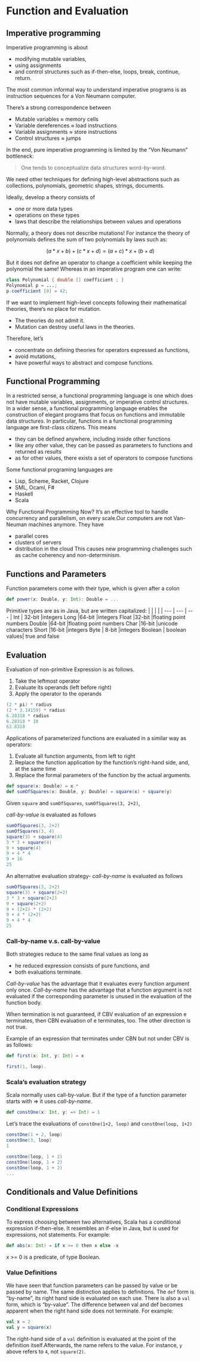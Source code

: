 # Function and Evaluation

## Imperative programming 

Imperative programming is about
- modifying mutable variables,
- using assignments
- and control structures such as if-then-else, loops, break, continue, return.

The most common informal way to understand imperative programs is as instruction sequences for a Von Neumann computer.

There’s a strong correspondence between
- Mutable variables ≈ memory cells
- Variable dereferences ≈ load instructions
- Variable assignments ≈ store instructions
- Control structures ≈ jumps

In the end, pure imperative programming is limited by the “Von Neumann” bottleneck:

>One tends to conceptualize data structures word-by-word.

We need other techniques for defining high-level abstractions such as collections, polynomials, geometric shapes, strings, documents. 

Ideally, develop a theory consists of
- one or more data types
- operations on these types
- laws that describe the relationships between values and operations

Normally, a theory does not describe mutations! For instance the theory of polynomials defines the sum of two polynomials by laws such as:

$$(a*x + b) + (c*x + d) = (a + c)*x + (b + d)$$

But it does not define an operator to change a coefficient while keeping the polynomial the same!
Whereas in an imperative program one can write:

```java
class Polynomial { double [] coefficient ; }
Polynomial p = ...;
p.coefficient [0] = 42;
```

If we want to implement high-level concepts following their mathematical theories, there’s no place for mutation.
- The theories do not admit it.
- Mutation can destroy useful laws in the theories.

Therefore, let’s
- concentrate on defining theories for operators expressed as functions,
- avoid mutations,
- have powerful ways to abstract and compose functions.

## Functional Programming

In a restricted sense, a functional programming language is one which does not have mutable variables, assignments, or imperative control structures. In a wider sense, a functional programming language enables the construction of elegant programs that focus on functions and immutable data structures. In particular, functions in a functional programming language are first-class citizens. This means 
  - they can be defined anywhere, including inside other functions 
  - like any other value, they can be passed as parameters to functions and returned as results
  - as for other values, there exists a set of operators to compose functions

Some functional programing languages are
  - Lisp, Scheme, Racket, Clojure
  - SML, Ocaml, F#
  - Haskell
  - Scala

Why Functional Programming Now?  It’s an effective tool to handle concurrency and parallelism, on every scale.Our computers are not Van-Neuman machines anymore. They have
  - parallel cores
  - clusters of servers
  - distribution in the cloud
This causes new programming challenges such as cache coherency and non-determinism.

## Functions and Parameters

Function parameters come with their type, which is given after a colon

```scala
def power(x: Double, y: Int): Double = ...
```

Primitive types are as in Java, but are written capitalized:
|     |     |     |
| --- | --- | --- |
Int | 32-bit |integers
Long |64-bit |integers
Float |32-bit |floating point numbers
Double |64-bit |floating point numbers
Char |16-bit |unicode characters
Short |16-bit |integers
Byte | 8-bit |integers
Boolean | boolean values| true and false

## Evaluation

Evaluation of non-primitive Expression is as follows.
1. Take the leftmost operator
2. Evaluate its operands (left before right)
3. Apply the operator to the operands

```scala
(2 * pi) * radius
(2 * 3.14159) * radius
6.28318 * radius
6.28318 * 10
62.8318
```

Applications of parameterized functions are evaluated in a similar way as operators:
1. Evaluate all function arguments, from left to right
2. Replace the function application by the function’s right-hand side, and, at the same time
3. Replace the formal parameters of the function by the actual arguments.

```scala
def square(x: Double) = x * 
def sumOfSquares(x: Double, y: Double) = square(x) + square(y)
```
Given `square` and `sumOfSquares`, `sumOfSquares(3, 2+2)`,

*call-by-value* is evaluated as follows

```scala
sumOfSquares(3, 2+2)
sumOfSquares(3, 4)
square(3) + square(4)
3 * 3 + square(4)
9 + square(4)
9 + 4 * 4
9 + 16
25
```

An alternative evaluation strategy- *call-by-name* is evaluated as follows
```scala
sumOfSquares(3, 2+2)
square(3) + square(2+2)
3 * 3 + square(2+2)
9 + square(2+2)
9 + (2+2) * (2+2)
9 + 4 * (2+2)
9 + 4 * 4
25
```

### Call-by-name v.s. call-by-value

Both strategies reduce to the same final values as long as
- he reduced expression consists of pure functions, and
- both evaluations terminate.
  
*Call-by-value* has the advantage that it evaluates every function argument only once. *Call-by-name* has the advantage that a function argument is not evaluated if the corresponding parameter is unused in the evaluation of the function body.

When termination is not guaranteed, if CBV evaluation of an expression e terminates, then CBN evaluation of e terminates, too. The other direction is not true.

Example of an expression that terminates under CBN but not under CBV is as follows:

```scala
def first(x: Int, y: Int) = x

first(1, loop).
```

### Scala’s evaluation strategy

Scala normally uses call-by-value. But if the type of a function parameter starts with => it uses *call-by-name*.

```scala
def constOne(x: Int, y: => Int) = 1
```

Let’s trace the evaluations of `constOne(1+2, loop)` and `constOne(loop, 1+2)`

```scala
constOne(1 + 2, loop)
constOne(3, loop)
1
```

```scala
constOne(loop, 1 + 2)
constOne(loop, 1 + 2)
constOne(loop, 1 + 2)
...
```

## Conditionals and Value Definitions

### Conditional Expressions

To express choosing between two alternatives, Scala has a conditional expression if-then-else. It resembles an if-else in Java, but is used for expressions, not statements. For example:

```scala
def abs(x: Int) = if x >= 0 then x else -x
```
x >= 0 is a predicate, of type Boolean.


### Value Definitions
We have seen that function parameters can be passed by value or be passed by name. The same distinction applies to definitions. The `def` form is “by-name”, its right hand side is evaluated on each use. There is also a `val` form, which is “by-value”. The difference between val and def becomes apparent when the right hand side does not terminate. For example:

```scala
val x = 2
val y = square(x)
```

The right-hand side of a `val` definition is evaluated at the point of the definition itself.Afterwards, the name refers to the value. For instance, `y` above refers to `4`, not `square(2)`.